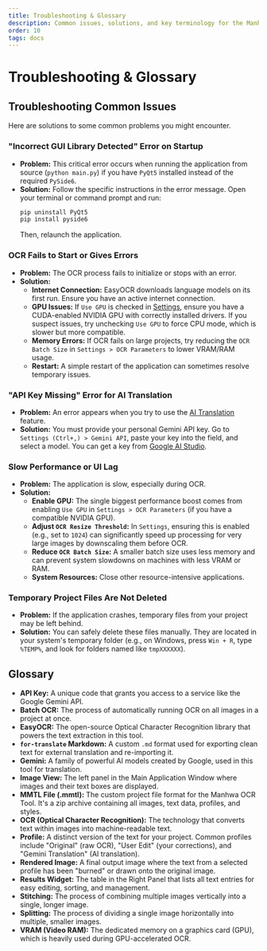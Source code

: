 ```yaml
---
title: Troubleshooting & Glossary
description: Common issues, solutions, and key terminology for the Manhwa OCR Tool.
order: 10
tags: docs
---
```


# Troubleshooting & Glossary

## Troubleshooting Common Issues

Here are solutions to some common problems you might encounter.

### "Incorrect GUI Library Detected" Error on Startup
*   **Problem:** This critical error occurs when running the application from source (`python main.py`) if you have `PyQt5` installed instead of the required `PySide6`.
*   **Solution:** Follow the specific instructions in the error message. Open your terminal or command prompt and run:
    ```bash
    pip uninstall PyQt5
    pip install pyside6
    ```
    Then, relaunch the application.

### OCR Fails to Start or Gives Errors
*   **Problem:** The OCR process fails to initialize or stops with an error.
*   **Solution:**
    *   **Internet Connection:** EasyOCR downloads language models on its first run. Ensure you have an active internet connection.
    *   **GPU Issues:** If `Use GPU` is checked in [Settings](/user-manual/settings/), ensure you have a CUDA-enabled NVIDIA GPU with correctly installed drivers. If you suspect issues, try unchecking `Use GPU` to force CPU mode, which is slower but more compatible.
    *   **Memory Errors:** If OCR fails on large projects, try reducing the `OCR Batch Size` in `Settings > OCR Parameters` to lower VRAM/RAM usage.
    *   **Restart:** A simple restart of the application can sometimes resolve temporary issues.

### "API Key Missing" Error for AI Translation
*   **Problem:** An error appears when you try to use the [AI Translation](/user-manual/ai-translation/) feature.
*   **Solution:** You must provide your personal Gemini API key. Go to `Settings (Ctrl+,) > Gemini API`, paste your key into the field, and select a model. You can get a key from [Google AI Studio](https://ai.google.dev/).

### Slow Performance or UI Lag
*   **Problem:** The application is slow, especially during OCR.
*   **Solution:**
    *   **Enable GPU:** The single biggest performance boost comes from enabling `Use GPU` in `Settings > OCR Parameters` (if you have a compatible NVIDIA GPU).
    *   **Adjust `OCR Resize Threshold`:** In `Settings`, ensuring this is enabled (e.g., set to `1024`) can significantly speed up processing for very large images by downscaling them before OCR.
    *   **Reduce `OCR Batch Size`:** A smaller batch size uses less memory and can prevent system slowdowns on machines with less VRAM or RAM.
    *   **System Resources:** Close other resource-intensive applications.

### Temporary Project Files Are Not Deleted
*   **Problem:** If the application crashes, temporary files from your project may be left behind.
*   **Solution:** You can safely delete these files manually. They are located in your system's temporary folder (e.g., on Windows, press `Win + R`, type `%TEMP%`, and look for folders named like `tmpXXXXXX`).

## Glossary

*   **API Key:** A unique code that grants you access to a service like the Google Gemini API.
*   **Batch OCR:** The process of automatically running OCR on all images in a project at once.
*   **EasyOCR:** The open-source Optical Character Recognition library that powers the text extraction in this tool.
*   **`for-translate` Markdown:** A custom `.md` format used for exporting clean text for external translation and re-importing it.
*   **Gemini:** A family of powerful AI models created by Google, used in this tool for translation.
*   **Image View:** The left panel in the Main Application Window where images and their text boxes are displayed.
*   **MMTL File (.mmtl):** The custom project file format for the Manhwa OCR Tool. It's a zip archive containing all images, text data, profiles, and styles.
*   **OCR (Optical Character Recognition):** The technology that converts text within images into machine-readable text.
*   **Profile:** A distinct version of the text for your project. Common profiles include "Original" (raw OCR), "User Edit" (your corrections), and "Gemini Translation" (AI translation).
*   **Rendered Image:** A final output image where the text from a selected profile has been "burned" or drawn onto the original image.
*   **Results Widget:** The table in the Right Panel that lists all text entries for easy editing, sorting, and management.
*   **Stitching:** The process of combining multiple images vertically into a single, longer image.
*   **Splitting:** The process of dividing a single image horizontally into multiple, smaller images.
*   **VRAM (Video RAM):** The dedicated memory on a graphics card (GPU), which is heavily used during GPU-accelerated OCR.